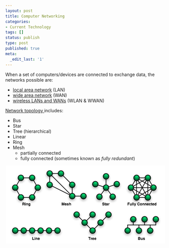 ```yaml
---
layout: post
title: Computer Networking
categories:
- Current Technology
tags: []
status: publish
type: post
published: true
meta:
  _edit_last: '1'
---
```

When a set of computers/devices are connected to exchange data, the networks possible are:
<ul>
	<li><a title="Local area network" href="http://share.sweska.net/wiki/Local_area_network">local area network</a> (LAN)</li>
	<li><a title="Wide area network" href="http://share.sweska.net/wiki/Wide_area_network">wide area network</a> (WAN)</li>
	<li><a title="Wireless network" href="http://share.sweska.net/wiki/Wireless_network">wireless LANs and WANs</a> (WLAN &amp; WWAN)</li>
</ul>
<a href="http://en.wikipedia.org/wiki/Network_topology">Network topology </a>includes:
<ul>
	<li>Bus</li>
	<li>Star</li>
	<li>Tree (hierarchical)</li>
	<li>Linear</li>
	<li>Ring</li>
	<li>Mesh
<ul>
	<li>partially connected</li>
	<li>fully connected (sometimes known as <em>fully redundant</em>)</li>
</ul>
</li>
</ul>
<p style="text-align: center;"><img class="size-full wp-image-673" title="networktopologies" src="/img/networktopologies.jpg" alt="" width="500" height="245" /></p>
